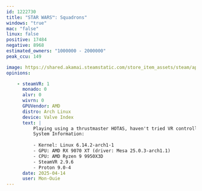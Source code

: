 ```yaml
---
id: 1222730
title: "STAR WARS™: Squadrons"
windows: "true"
mac: "false"
linux: false
positive: 17484
negative: 8968
estimated_owners: "1000000 - 2000000"
peak_ccu: 149

image: https://shared.akamai.steamstatic.com/store_item_assets/steam/apps/1222730/header.jpg?t=1662047498
opinions:

    - steamVR: 1
      monado: 0
      alvr: 0
      wivrn: 0
      GPUVendor: AMD
      distro: Arch Linux
      device: Valve Index
      text: |
          Playing using a thrustmaster HOTAS, haven't tried VR controllers for this game.
          System Information:
           
          - Kernel: Linux 6.14.2-arch1-1 
          - GPU: AMD RX 9070 XT (driver: Mesa 25.0.3-arch1.1)
          - CPU: AMD Ryzen 9 9950X3D 
          - SteamVR 2.9.6
          - Proton 9.0-4
      date: 2025-04-14
      user: Mon-Ouie
---
```

